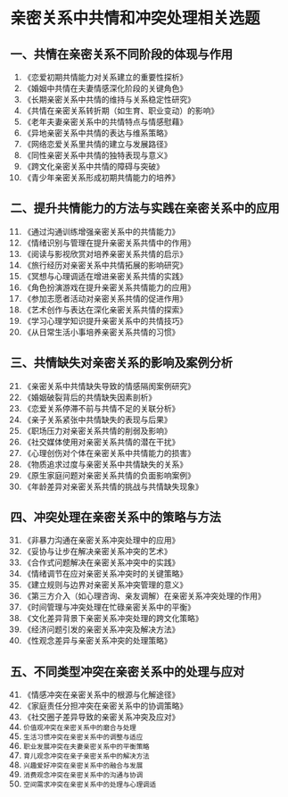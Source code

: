 # 亲密关系中共情和冲突处理相关选题

## 一、共情在亲密关系不同阶段的体现与作用
1. 《恋爱初期共情能力对关系建立的重要性探析》
2. 《婚姻中共情在夫妻情感深化阶段的关键角色》
3. 《长期亲密关系中共情的维持与关系稳定性研究》
4. 《共情在亲密关系转折期（如生育、职业变动）的影响》
5. 《老年夫妻亲密关系中的共情特点与情感慰藉》
6. 《异地亲密关系中共情的表达与维系策略》
7. 《网络恋爱关系里共情的建立与发展路径》
8. 《同性亲密关系中共情的独特表现与意义》
9. 《跨文化亲密关系中共情的障碍与突破》
10. 《青少年亲密关系形成初期共情能力的培养》

## 二、提升共情能力的方法与实践在亲密关系中的应用
11. 《通过沟通训练增强亲密关系中的共情能力》
12. 《情绪识别与管理在提升亲密关系共情中的作用》
13. 《阅读与影视欣赏对培养亲密关系共情的启示》
14. 《旅行经历对亲密关系中共情拓展的影响研究》
15. 《冥想与心理调适在增进亲密关系共情的实践》
16. 《角色扮演游戏在提升亲密关系共情能力的应用》
17. 《参加志愿者活动对亲密关系共情的促进作用》
18. 《艺术创作与表达在深化亲密关系共情的探索》
19. 《学习心理学知识提升亲密关系中的共情技巧》
20. 《从日常生活小事培养亲密关系共情的习惯》

## 三、共情缺失对亲密关系的影响及案例分析
21. 《亲密关系中共情缺失导致的情感隔阂案例研究》
22. 《婚姻破裂背后的共情缺失因素剖析》
23. 《恋爱关系停滞不前与共情不足的关联分析》
24. 《亲子关系紧张中共情缺失的表现与后果》
25. 《职场压力对亲密关系共情的削弱及影响》
26. 《社交媒体使用对亲密关系共情的潜在干扰》
27. 《心理创伤对个体在亲密关系中共情能力的损害》
28. 《物质追求过度与亲密关系中共情缺失的关系》
29. 《原生家庭问题对亲密关系共情的负面影响案例》
30. 《年龄差异对亲密关系共情的挑战与共情缺失现象》

## 四、冲突处理在亲密关系中的策略与方法
31. 《非暴力沟通在亲密关系冲突处理中的应用》
32. 《妥协与让步在解决亲密关系冲突的艺术》
33. 《合作式问题解决在亲密关系冲突中的实践》
34. 《情绪调节在应对亲密关系冲突时的关键策略》
35. 《建立规则与边界对亲密关系冲突管理的意义》
36. 《第三方介入（如心理咨询、亲友调解）在亲密关系冲突处理的作用》
37. 《时间管理与冲突处理在忙碌亲密关系中的平衡》
38. 《文化差异背景下亲密关系冲突处理的跨文化策略》
39. 《经济问题引发的亲密关系冲突及解决方法》
40. 《性观念差异与亲密关系冲突的处理策略》

## 五、不同类型冲突在亲密关系中的处理与应对
41. 《情感冲突在亲密关系中的根源与化解途径》
42. 《家庭责任分担冲突在亲密关系中的协调策略》
43. 《社交圈子差异导致的亲密关系冲突及应对》
44. `价值观冲突在亲密关系中的磨合与处理`
45. `生活习惯冲突在亲密关系中的调整与适应`
46. `职业发展冲突在夫妻亲密关系中的平衡策略`
47. `育儿观念冲突在亲子亲密关系中的解决方法`
48. `兴趣爱好冲突在亲密关系中的融合与发展`
49. `消费观念冲突在亲密关系中的沟通与协调`
50. `空间需求冲突在亲密关系中的处理与心理调适`
